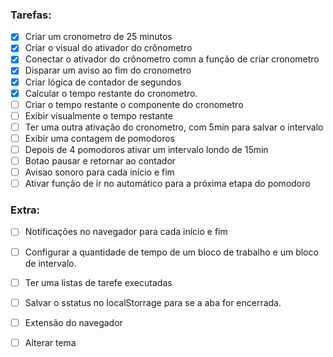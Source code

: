 ### Tarefas:

- [X] Criar um cronometro de 25 minutos
- [X] Criar o visual do ativador do crônometro
- [X] Conectar o ativador do crônometro comn a função de criar cronometro
- [X] Disparar um aviso ao fim do cronometro
- [X] Criar lógica de contador de segundos
- [X] Calcular o tempo restante do cronometro.
- [ ] Criar o tempo restante o componente do cronometro
- [ ] Exibir visualmente o tempo restante
- [ ] Ter uma outra ativação do cronometro, com 5min para salvar o intervalo
- [ ] Exibir uma contagem de pomodoros
- [ ] Depois de 4 pomodoros ativar um intervalo londo de 15min
- [ ] Botao pausar e retornar ao contador
- [ ] Avisao sonoro para cada início e fim
- [ ] Ativar função de ir no automático para a próxima etapa do pomodoro

### Extra:

- [ ] Notificações no navegador para cada início e fim 
- [ ] Configurar a quantidade de tempo de um bloco de trabalho e um bloco de intervalo.
- [ ] Ter uma listas de tarefe executadas
- [ ] Salvar o sstatus no localStorrage para se a aba for encerrada.
- [ ] Extensão do navegador
- [ ] Alterar tema

